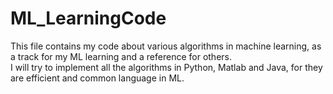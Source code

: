 # ML_LearningCode

This file contains my code about various algorithms in machine learning, as a track for my ML learning and a reference for others.  
I will try to implement all the algorithms in Python, Matlab and Java, for they are efficient and common language in ML.  


